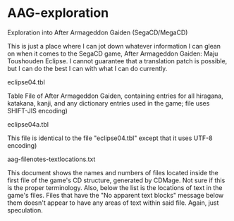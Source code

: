 # AAG-exploration
Exploration into After Armageddon Gaiden (SegaCD/MegaCD)

This is just a place where I can jot down whatever information I can glean on when it comes to the SegaCD game, After Armageddon Gaiden: Maju Toushouden Eclipse.  I cannot guarantee that a translation patch is possible, but I can do the best I can with what I can do currently.

eclipse04.tbl 

Table File of After Armageddon Gaiden, containing entries for all hiragana, katakana, kanji, and any dictionary entries used in the game; file uses SHIFT-JIS encoding)

eclipse04a.tbl

This file is identical to the file "eclipse04.tbl" except that it uses UTF-8 encoding)

aag-filenotes-textlocations.txt 

This document shows the names and numbers of files located inside the first file of the game's CD structure, generated by CDMage.  Not sure if this is the proper terminology.  Also, below the list is the locations of text in the game's files.  Files that have the "No apparent text blocks" message below them doesn't appear to have any areas of text within said file.  Again, just speculation.  

